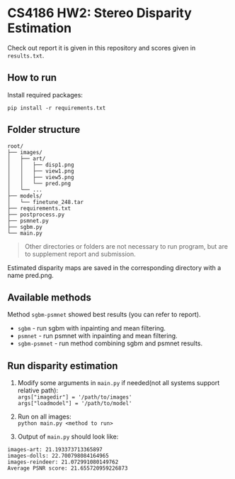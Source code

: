 # CS4186 HW2: Stereo Disparity Estimation

Check out report it is given in this repository and scores given in `results.txt`.

## How to run

Install required packages:

`pip install -r requirements.txt`

## Folder structure
```
root/
├── images/
│   ├── art/
│   │   ├── disp1.png
│   │   ├── view1.png
│   │   ├── view5.png
│   │   └── pred.png
│   └── ...
├── models/
│   └── finetune_248.tar
├── requirements.txt
├── postprocess.py
├── psmnet.py
├── sgbm.py
└── main.py
```
> Other directories or folders are not necessary to run program, but are to supplement report and submission.

Estimated disparity maps are saved in the corresponding directory with a name pred.png.  

## Available methods

Method `sgbm-psmnet` showed best results (you can refer to report).

* `sgbm` - run sgbm with inpainting and mean filtering.
* `psmnet` - run psmnet with inpainting and mean filtering.
* `sgbm-psmnet` - run method combining sgbm and psmnet results.

## Run disparity estimation

1. Modify some arguments in `main.py` if needed(not all systems support relative path):  
`args["imagedir"] = '/path/to/images'`  
`args["loadmodel"] = '/path/to/model'`  

2. Run on all images:  
`python main.py <method to run>`  

3. Output of `main.py` should look like:
```
images-art: 21.193373713365897
images-dolls: 22.700798084164965
images-reindeer: 21.072991080149762
Average PSNR score: 21.655720959226873
```